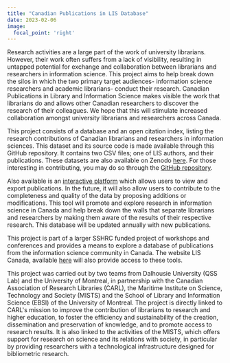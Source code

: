 ```yaml
---
title: "Canadian Publications in LIS Database"
date: 2023-02-06
image:
  focal_point: 'right'
---
```

Research activities are a large part of the work of university librarians. However, their work often suffers from a lack of visibility, resulting in untapped potential for exchange and collaboration between librarians and researchers in information science. This project aims to help break down the silos in which the two primary target audiences- information science researchers and academic librarians- conduct their research. Canadian Publications in Library and Information Science makes visible the work that librarians do and allows other Canadian researchers to discover the research of their colleagues. We hope that this will stimulate increased collaboration amongst university librarians and researchers across Canada.

This project consists of a database and an open citation index, listing the research contributions of Canadian librarians and researchers in information sciences. This dataset and its source code is made available through this GitHub repository. It contains two CSV files; one of LIS authors, and their publications. These datasets are also available on Zenodo [here](https://zenodo.org/record/7539011). For those interesting in contributing, you may do so through the [GitHub repository](https://github.com/pmongeon/lis_canada).

Also available is an [interactive platform](https://pmongeon.github.io/lis_canada/main.html) which allows users to view and export publications. In the future, it will also allow users to contribute to the completeness and quality of the data by proposing additions or modifications. This tool will promote and explore research in information science in Canada and help break down the walls that separate librarians and researchers by making them aware of the results of their respective research. This database will be updated annually with new publications.

This project is part of a larger SSHRC funded project of workshops and conferences and provides a means to explore a database of publications from the information science community in Canada. The website LIS Canada, available [here](https://www.lis-canada.ca/) will also provide access to these tools.

This project was carried out by two teams from Dalhousie University (QSS Lab) and the University of Montreal, in partnership with the Canadian Association of Research Libraries (CARL), the Maritime Institute on Science, Technology and Society (MISTS) and the School of Library and Information Science (EBSI) of the University of Montreal. The project is directly linked to CARL's mission to improve the contribution of librarians to research and higher education, to foster the efficiency and sustainability of the creation, dissemination and preservation of knowledge, and to promote access to research results. It is also linked to the activities of the MISTS, which offers support for research on science and its relations with society, in particular by providing researchers with a technological infrastructure designed for bibliometric research.
 

<!--more-->
